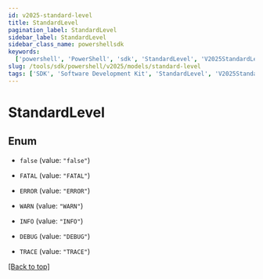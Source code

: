 ```yaml
---
id: v2025-standard-level
title: StandardLevel
pagination_label: StandardLevel
sidebar_label: StandardLevel
sidebar_class_name: powershellsdk
keywords:
  ['powershell', 'PowerShell', 'sdk', 'StandardLevel', 'V2025StandardLevel']
slug: /tools/sdk/powershell/v2025/models/standard-level
tags: ['SDK', 'Software Development Kit', 'StandardLevel', 'V2025StandardLevel']
---
```


# StandardLevel

## Enum

- `false` (value: `"false"`)

- `FATAL` (value: `"FATAL"`)

- `ERROR` (value: `"ERROR"`)

- `WARN` (value: `"WARN"`)

- `INFO` (value: `"INFO"`)

- `DEBUG` (value: `"DEBUG"`)

- `TRACE` (value: `"TRACE"`)

[[Back to top]](#)
